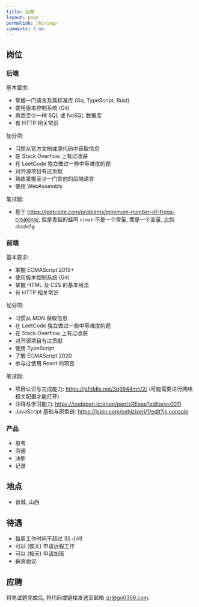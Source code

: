 ```yaml
---
title: 招聘
layout: page
permalink: /hiring/
comments: true
---
```


## 岗位

### 后端

基本要求:

- 掌握一门语言及其标准库 (Go, TypeScript, Rust)
- 使用版本控制系统 (Git)
- 熟悉至少一种 SQL 或 NoSQL 数据库
- 有 HTTP 相关常识

加分项:

- 习惯从官方文档或源代码中获取信息
- 在 Stack Overflow 上有过收获
- 在 LeetCode 独立做过一些中等难度的题
- 对开源项目有过贡献
- 熟练掌握至少一门其他的后端语言
- 使用 WebAssembly

笔试题:

- 基于 <https://leetcode.com/problems/minimum-number-of-frogs-croaking/>,
  但是青蛙的蛙鸣 `croak` 不是一个常量, 而是一个变量, 比如 `abcdefg`.

### 前端

基本要求:

- 掌握 ECMAScript 2015+
- 使用版本控制系统 (Git)
- 掌握 HTML 及 CSS 的基本用法
- 有 HTTP 相关常识

加分项:

- 习惯从 MDN 获取信息
- 在 LeetCode 独立做过一些中等难度的题
- 在 Stack Overflow 上有过收获
- 对开源项目有过贡献
- 使用 TypeScript
- 了解 ECMAScript 2020
- 参与过使用 React 的项目

笔试题:

- 项目认识与完成能力:
  <https://jsfiddle.net/3q9944mh/2/> (可能需要进行网络相关配置才能打开)
- 注释与学习能力:
  <https://codepen.io/anon/pen/vREeae?editors=0011>
- JavaScript 基础与原型链:
  <https://jsbin.com/cehiziveri/1/edit?js,console>

### 产品

- 思考
- 沟通
- 决断
- 记录

## 地点

- 晋城, 山西

## 待遇

- 每周工作时间不超过 35 小时
- 可以 (按天) 申请远程工作
- 可以 (按天) 申请加班
- 薪资面议

## 应聘

将笔试题完成后, 将代码或链接发送至邮箱 <lzr@go0356.com>.
